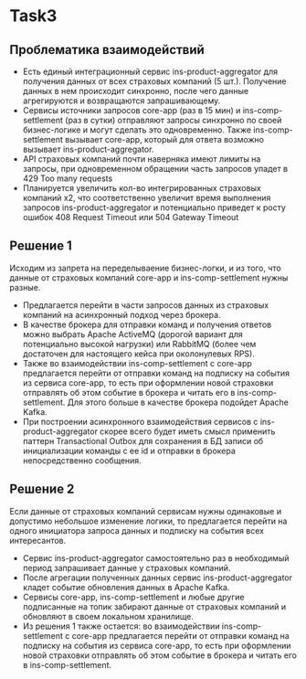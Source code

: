 # Task3
## Проблематика взаимодействий
- Есть единый интеграционный сервис ins-product-aggregator для получения данных от всех страховых компаний (5 шт.). Получение данных в нем происходит синхронно, после чего данные агрегируются и возвращаются запрашивающему.
- Сервисы источники запросов core-app (раз в 15 мин) и ins-comp-settlement (раз в сутки) отправляют запросы синхронно по своей бизнес-логике и могут сделать это одновременно. Также ins-comp-settlement вызывает core-app, который для ответа возможно вызывает ins-product-aggregator.
- API страховых компаний почти наверняка имеют лимиты на запросы, при одновременном обращении часть запросов упадет в 429 Too many requests
- Планируется увеличить кол-во интегрированных страховых компаний х2, что соответственно увеличит время выполнения запросов ins-product-aggregator и потенциально приведет к росту ошибок 408 Request Timeout или 504 Gateway Timeout

## Решение 1
Исходим из запрета на переделываение бизнес-логки, и из того, что данные от страховых компаний core-app и ins-comp-settlement нужны разные.
- Предлагается перейти в части запросов данных из страховых компаний на асинхронный подход через брокера.
- В качестве брокера для отправки команд и получения ответов можно выбрать Apache ActiveMQ (дорогой вариант для потенциально высокой нагрузки) или RabbitMQ (более чем достаточен для настоящего кейса при околонулевых RPS).
- Также во взаимодействии ins-comp-settlement с core-app предлагается перейти от отправки команд на подписку на события из сервиса core-app, то есть при оформлении новой страховки отправлять об этом событие в брокера и читать его в ins-comp-settlement. Для этого больше в качестве брокера подойдет Apache Kafka.
- При построении асинхронного взаимодействия сервисов с ins-product-aggregator скорее всего будет иметь смысл применить паттерн Transactional Outbox для сохранения в БД записи об инициализации команды с ее id и отправки в брокера непосредственно сообщения.

## Решение 2
Если данные от страховых компаний сервисам нужны одинаковые и допустимо небольшое изменение логики, то предлагается перейти на одного инициатора запроса данных и подписку на события всех интересантов.
- Сервис ins-product-aggregator самостоятельно раз в необходимый период запрашивает данные у страховых компаний.
- После агрегации полученных данных сервис ins-product-aggregator кладет событие обновления данных в Apache Kafka.
- Сервисы core-app, ins-comp-settlement и любые другие подписанные на топик забирают данные от страховых компаний и обновляют в своем локальном хранилище.
- Из решения 1 также остается: во взаимодействии ins-comp-settlement с core-app предлагается перейти от отправки команд на подписку на события из сервиса core-app, то есть при оформлении новой страховки отправлять об этом событие в брокера и читать его в ins-comp-settlement.
